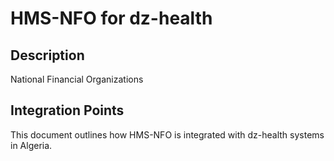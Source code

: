 # HMS-NFO for dz-health

## Description

National Financial Organizations

## Integration Points

This document outlines how HMS-NFO is integrated with dz-health systems in Algeria.
